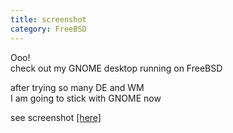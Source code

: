 ```yaml
---
title: screenshot
category: FreeBSD
---
```

Ooo!\
check out my GNOME desktop running on FreeBSD

after trying so many DE and WM\
I am going to stick with GNOME now

see screenshot [[here]](/files/bsd/fbsd.desktop.png)

